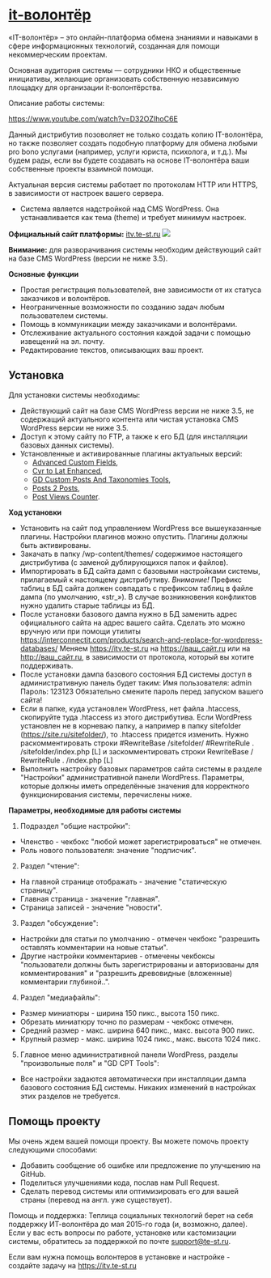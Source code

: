 # [it-волонтёр](https://itv.te-st.ru) #

«IT-волонтёр» – это онлайн-платформа обмена знаниями и навыками в сфере информационных технологий, созданная для помощи некоммерческим проектам.

Основная аудитория системы — сотрудники НКО и общественные инициативы, желающие организовать собственную независимую площадку для организации it-волонтёрства.

Описание работы системы:

https://www.youtube.com/watch?v=D32OZIhoC6E

Данный дистрибутив позоволяет не только создать копию IT-волонтёра, но также позволяет создать подобную платформу для обмена любыми pro bono услугами (например, услуги юриста, психолога, и т.д.). Мы будем рады, если вы будете создавать на основе IT-волонтёра ваши собственные проекты взаимной помощи. 

Актуальная версия системы работает по протоколам HTTP или HTTPS, в зависимости от настроек вашего сервера.

* Система является надстройкой над CMS WordPress. Она устанавливается как тема (theme) и требует минимум настроек.

**Официальный сайт платформы:** [itv.te-st.ru](https://itv.te-st.ru/)
![](https://itv.te-st.ru/wp-content/uploads/homescreen.png)


**Внимание:** для разворачивания системы необходим действующий сайт на базе CMS WordPress (версии не ниже 3.5).

**Основные функции**

* Простая регистрация пользователей, вне зависимости от их статуса заказчиков и волонтёров.
* Неограниченные возможности по созданию задач любым пользователем системы.
* Помощь в коммуникации между заказчиками и волонтёрами.
* Отслеживание актуального состояния каждой задачи с помощью извещений на эл. почту.
* Редактирование текстов, описывающих ваш проект.


## Установка ##

Для установки системы необходимы:
* Действующий сайт на базе CMS WordPress версии не ниже 3.5, не содержащий актуального контента или чистая установка CMS WordPress версии не ниже 3.5.
* Доступ к этому сайту по FTP, а также к его БД (для инсталляции базовых данных системы).
* Установленные и активированные плагины актуальных версий: 
  * [Advanced Custom Fields](https://wordpress.org/plugins/advanced-custom-fields/), 
  * [Cyr to Lat Enhanced](https://wordpress.org/plugins/cyr3lat/),
  * [GD Custom Posts And Taxonomies Tools](https://wordpress.org/plugins/gd-taxonomies-tools/), 
  * [Posts 2 Posts](https://wordpress.org/plugins/posts-to-posts/),
  * [Post Views Counter](https://wordpress.org/plugins/post-views-counter/).

**Ход установки**

* Установить на сайт под управлением WordPress все вышеуказанные плагины. Настройки плагинов можно опустить. Плагины должны быть активированы.
* Закачать в папку /wp-content/themes/ содержимое настоящего дистрибутива (с заменой дублирующихся папок и файлов).
* Импортировать в БД сайта дамп с базовыми настройками системы, прилагаемый к настоящему дистрибутиву. *Внимание!* Префикс таблиц в БД сайта должен совпадать с префиксом таблиц в файле дампа (по умолчанию, «str_»). В случае возникновения конфликтов нужно удалить старые таблицы из БД.
* После установки базового дампа нужно в БД заменить адрес официального сайта на адрес вашего сайта. Сделать это можно вручную или при помощи утилиты https://interconnectit.com/products/search-and-replace-for-wordpress-databases/
  Меняем https://itv.te-st.ru на https://ваш_сайт.ru или на http://ваш_сайт.ru, в зависимости от протокола, который вы хотите поддерживать.
* После установки дампа базового состояния БД системы доступ в административную панель будет таким:
  Имя пользователя: admin
  Пароль: 123123
  Обязательно смените пароль перед запуском вашего сайта!
* Если в папке, куда установлен WordPress, нет файла .htaccess, скопируйте туда .htaccess из этого дистрибутива.
  Если WordPress установлен не в корневаю папку, а например в папку sitefolder (https://site.ru/sitefolder/), то .htaccess придется изменить.
  Нужно раскомментировать строки
    #RewriteBase /sitefolder/ 
	#RewriteRule . /sitefolder/index.php [L]
  и заскомментировать строки
    RewriteBase /
	RewriteRule . /index.php [L]	
* Выполнить настройку базовых параметров сайта системы в разделе "Настройки" административной панели WordPress. Параметры, которые должны иметь определённые значения для корректного функционирования системы, перечислены ниже.

**Параметры, необходимые для работы системы**

1. Подраздел "общие настройки":

  * Членство - чекбокс "любой может зарегистрироваться" не отмечен.
  * Роль нового пользователя: значение "подписчик".

2. Раздел "чтение":

  * На главной странице отображать - значение "статическую страницу".
  * Главная страница - значение "главная".
  * Страница записей - значение "новости".

3. Раздел "обсуждение":

  * Настройки для статьи по умолчанию - отмечен чекбокс "разрешить оставлять комментарии на новые статьи".
  * Другие настройки комментариев - отмечены чекбоксы "пользователи должны быть зарегистрированы и авторизованы для комментирования" и "разрешить древовидные (вложенные) комментарии глубиной..".

4. Раздел "медиафайлы":

  * Размер миниатюры - ширина 150 пикс., высота 150 пикс.
  * Обрезать миниатюру точно по размерам - чекбокс отмечен.
  * Средний размер - макс. ширина 640 пикс., макс. высота 900 пикс.
  * Крупный размер - макс. ширина 1024 пикс., макс. высота 1024 пикс.

5. Главное меню административной панели WordPress, разделы "произвольные поля" и "GD CPT Tools":

  * Все настройки задаются автоматически при инсталляции дампа базового состояния БД системы. Никаких изменений в настройках этих разделов не требуется.


## Помощь проекту ##

Мы очень ждем вашей помощи проекту. Вы можете помочь проекту следующими способами:

  * Добавить сообщение об ошибке или предложение по улучшению на GitHub.
  * Поделиться улучшениями кода, послав нам Pull Request.
  * Сделать перевод системы или оптимизировать его для вашей страны (перевод на англ. уже существует).
    
Помощь и поддержка: Теплица социальных технологий берет на себя поддержку ИТ-волонтёра до мая 2015-го года (и, возможно, далее). Если у вас есть вопросы по работе, установке или кастомизации системы, обратитесь за поддержкой по почте support@te-st.ru.

Если вам нужна помощь волонтеров в установке и настройке - создайте задачу на https://itv.te-st.ru
